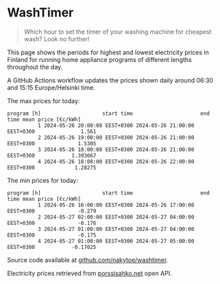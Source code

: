 
# WashTimer

> Which hour to set the timer of your washing machine for cheapest wash? Look no further!

This page shows the periods for highest and lowest electricity prices in Finland 
for running home appliance programs of different lengths throughout the day. 

A GitHub Actions workflow updates the prices shown daily around 06:30 and 15:15 Europe/Helsinki time.

The max prices for today:

	program [h]                    start time                      end time mean price [€c/kWh]
	          1 2024-05-26 20:00:00 EEST+0300 2024-05-26 21:00:00 EEST+0300               1.561
	          2 2024-05-26 19:00:00 EEST+0300 2024-05-26 21:00:00 EEST+0300              1.5305
	          3 2024-05-26 18:00:00 EEST+0300 2024-05-26 21:00:00 EEST+0300            1.393667
	          4 2024-05-26 18:00:00 EEST+0300 2024-05-26 22:00:00 EEST+0300             1.28275

The min prices for today:

	program [h]                    start time                      end time mean price [€c/kWh]
	          1 2024-05-26 16:00:00 EEST+0300 2024-05-26 17:00:00 EEST+0300              -0.279
	          2 2024-05-27 02:00:00 EEST+0300 2024-05-27 04:00:00 EEST+0300              -0.176
	          3 2024-05-27 01:00:00 EEST+0300 2024-05-27 04:00:00 EEST+0300              -0.175
	          4 2024-05-27 01:00:00 EEST+0300 2024-05-27 05:00:00 EEST+0300            -0.17025


Source code available at [github.com/nakytoe/washtimer](https://github.com/nakytoe/washtimer).

Electricity prices retrieved from [porssisahko.net](https://porssisahko.net/api) open API.
